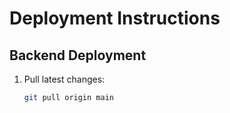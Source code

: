 # Deployment Instructions

## Backend Deployment

1. Pull latest changes:
   ```bash
   git pull origin main
